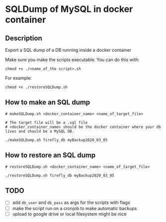 # SQLDump of MySQL in docker container

## Description

Export a SQL dump of a DB running inside a docker container

Make sure you make the scripts executable. You can do this with:

`chmod +x ./<name_of_the script>.sh`

For example:

```
chmod +x ./restoreSQLDump.sh
```

## How to make an SQL dump

```
# makeSQLDump.sh <docker_container_name> <name_of_target_file>

# The target file will be a .sql file
# <docker_container_name> should be the docker container where your db lives and should be a MySQL DB.

./makeSQLDump.sh firefly_db myBackup2020_03_05
```

## How to restore an SQL dump

```
# restoreSQLDump.sh <docker_container_name> <name_of_target_file>

./restoreSQLDump.sh firefly_db myBackup2020_03_05
```

## TODO

- [ ] add `db_user` and `db_pass` as args for the scripts with flags
- [ ] make the script run on a cronjob to make automatic backups
- [ ] upload to google drive or local filesystem might be nice
